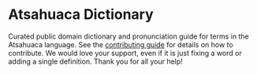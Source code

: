 
# Atsahuaca Dictionary

Curated public domain dictionary and pronunciation guide for terms in the Atsahuaca language. See the [contributing guide](https://github.com/drumworkteam/term/blob/make/.github/contributing.md) for details on how to contribute. We would love your support, even if it is just fixing a word or adding a single definition. Thank you for all your help!